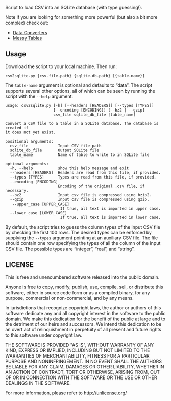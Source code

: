 Script to load CSV into an SQLite database (with type guessing!).

Note if you are looking for something more powerful (but also a bit more
complex) check out:

* [Data Converters](http://okfnlabs.org/dataconverters/)
* [Messy Tables](http://github.com/okfn/messytables/)

## Usage

Download the script to your local machine. Then run:

```
csv2sqlite.py {csv-file-path} {sqlite-db-path} [{table-name}]
```

The `table-name` argument is optional and defaults to “data”. The script
supports several other options, all of which can be seen by running the script
with the `--help` argument:

```
usage: csv2sqlite.py [-h] [--headers [HEADERS]] [--types [TYPES]]
                     [--encoding [ENCODING]] [--bz2 | --gzip]
                     csv_file sqlite_db_file [table_name]

Convert a CSV file to a table in a SQLite database. The database is created if
it does not yet exist.

positional arguments:
  csv_file             Input CSV file path
  sqlite_db_file       Output SQLite file
  table_name           Name of table to write to in SQLite file

optional arguments:
  -h, --help           show this help message and exit
  --headers [HEADERS]  Headers are read from this file, if provided.
  --types [TYPES]      Types are read from this file, if provided.
  --encoding [ENCODING]
                       Encoding of the original .csv file, if necessary.
  --bz2                Input csv file is compressed using bzip2.
  --gzip               Input csv file is compressed using gzip.
   --upper_case [UPPER_CASE]
                        If true, all text is imported in upper case.
  --lower_case [LOWER_CASE]
                        If true, all text is imported in lower case.

```

By default, the script tries to guess the column types of the input CSV file by
checking the first 100 rows. The desired types can be enforced by supplying the
`--types` argument pointing at an auxiliary CSV file. The file should contain
one row specifying the types of all the column of the input CSV file. The
possible types are “integer”, “real”, and “string”.

## LICENSE

This is free and unencumbered software released into the public domain.

Anyone is free to copy, modify, publish, use, compile, sell, or
distribute this software, either in source code form or as a compiled
binary, for any purpose, commercial or non-commercial, and by any
means.

In jurisdictions that recognize copyright laws, the author or authors
of this software dedicate any and all copyright interest in the
software to the public domain. We make this dedication for the benefit
of the public at large and to the detriment of our heirs and
successors. We intend this dedication to be an overt act of
relinquishment in perpetuity of all present and future rights to this
software under copyright law.

THE SOFTWARE IS PROVIDED "AS IS", WITHOUT WARRANTY OF ANY KIND,
EXPRESS OR IMPLIED, INCLUDING BUT NOT LIMITED TO THE WARRANTIES OF
MERCHANTABILITY, FITNESS FOR A PARTICULAR PURPOSE AND NONINFRINGEMENT.
IN NO EVENT SHALL THE AUTHORS BE LIABLE FOR ANY CLAIM, DAMAGES OR
OTHER LIABILITY, WHETHER IN AN ACTION OF CONTRACT, TORT OR OTHERWISE,
ARISING FROM, OUT OF OR IN CONNECTION WITH THE SOFTWARE OR THE USE OR
OTHER DEALINGS IN THE SOFTWARE.

For more information, please refer to <http://unlicense.org/>

